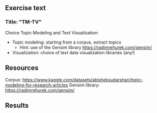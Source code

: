 ## Exercise text

### Title: "TM-TV"

Choice Topic Modeling and Text Visualization:
- Topic modeling: starting from a corpus, extract topics
    - Hint: use of the Gensim library https://radimrehurek.com/gensim/
- Visualization: choice of text data visualization libraries (any!)

## Resources

Corpus: https://www.kaggle.com/datasets/abisheksudarshan/topic-modeling-for-research-articles
Gensim library: https://radimrehurek.com/gensim/

## Results
